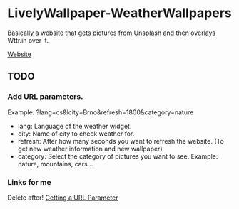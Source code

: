 # LivelyWallpaper-WeatherWallpapers
Basically a website that gets pictures from Unsplash and then overlays Wttr.in over it.

[Website](https://miraficus.github.io/LivelyWallpaper-WeatherWallpapers/)

## TODO

### Add URL parameters.
Example: ?lang=cs&lcity=Brno&refresh=1800&category=nature

- lang: Language of the weather widget.
- city: Name of city to check weather for.
- refresh: After how many seconds you want to refresh the website. (To get new weather information and new wallpaper)
- category: Select the category of pictures you want to see. Example: nature, mountains, cars...

### Links for me
Delete after!
[Getting a URL Parameter](https://www.sitepoint.com/get-url-parameters-with-javascript/)